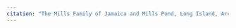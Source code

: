 ```yaml
---
citation: "The Mills Family of Jamaica and Mills Pond, Long Island, Archives at Queens Library, Queens Borough Public Library. Grayscale, cropped, contrast adjusted."
---
```

